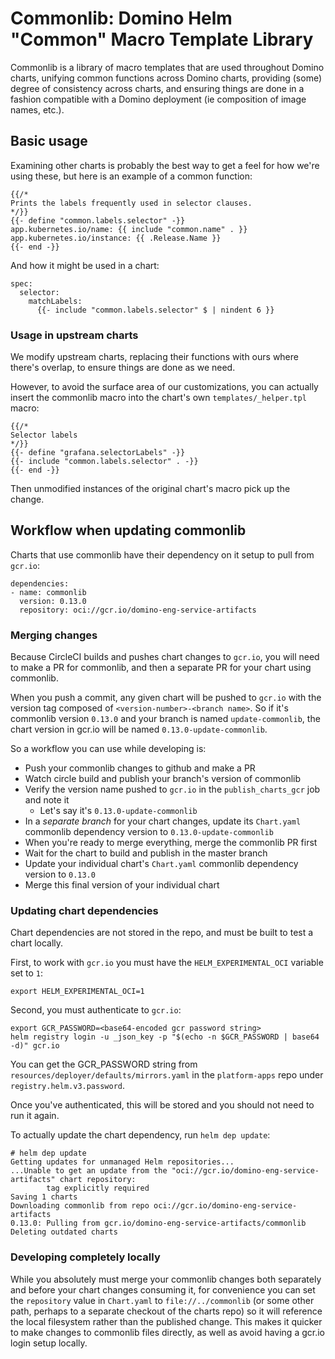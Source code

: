 # Commonlib: Domino Helm "Common" Macro Template Library

Commonlib is a library of macro templates that are used throughout Domino charts, unifying common functions across Domino charts, providing (some) degree of consistency across charts, and ensuring things are done in a fashion compatible with a Domino deployment (ie composition of image names, etc.).

## Basic usage

Examining other charts is probably the best way to get a feel for how we're using these, but here is an example of a common function:

    {{/*
    Prints the labels frequently used in selector clauses.
    */}}
    {{- define "common.labels.selector" -}}
    app.kubernetes.io/name: {{ include "common.name" . }}
    app.kubernetes.io/instance: {{ .Release.Name }}
    {{- end -}}

And how it might be used in a chart:

    spec:
      selector:
        matchLabels:
          {{- include "common.labels.selector" $ | nindent 6 }}

### Usage in upstream charts

We modify upstream charts, replacing their functions with ours where there's overlap, to ensure things are done as we need.

However, to avoid the surface area of our customizations, you can actually insert the commonlib macro into the chart's own `templates/_helper.tpl` macro:

    {{/*
    Selector labels
    */}}
    {{- define "grafana.selectorLabels" -}}
    {{- include "common.labels.selector" . -}}
    {{- end -}}

Then unmodified instances of the original chart's macro pick up the change.

## Workflow when updating commonlib

Charts that use commonlib have their dependency on it setup to pull from `gcr.io`:

    dependencies:
    - name: commonlib
      version: 0.13.0
      repository: oci://gcr.io/domino-eng-service-artifacts

### Merging changes

Because CircleCI builds and pushes chart changes to `gcr.io`, you will need to make a PR for commonlib, and then a separate PR for your chart using commonlib.

When you push a commit, any given chart will be pushed to `gcr.io` with the version tag composed of `<version-number>-<branch name>`. So if it's commonlib version `0.13.0` and your branch is named `update-commonlib`, the chart version in gcr.io will be named `0.13.0-update-commonlib`.

So a workflow you can use while developing is:

* Push your commonlib changes to github and make a PR
* Watch circle build and publish your branch's version of commonlib
* Verify the version name pushed to `gcr.io` in the `publish_charts_gcr` job and note it
  * Let's say it's `0.13.0-update-commonlib`
* In a _separate branch_ for your chart changes, update its `Chart.yaml` commonlib dependency version to `0.13.0-update-commonlib`
* When you're ready to merge everything, merge the commonlib PR first
* Wait for the chart to build and publish in the master branch
* Update your individual chart's `Chart.yaml` commonlib dependency version to `0.13.0`
* Merge this final version of your individual chart

### Updating chart dependencies

Chart dependencies are not stored in the repo, and must be built to test a chart locally.

First, to work with `gcr.io` you must have the `HELM_EXPERIMENTAL_OCI` variable set to `1`:

    export HELM_EXPERIMENTAL_OCI=1

Second, you must authenticate to `gcr.io`:

    export GCR_PASSWORD=<base64-encoded gcr password string>
    helm registry login -u _json_key -p "$(echo -n $GCR_PASSWORD | base64 -d)" gcr.io

You can get the GCR\_PASSWORD string from `resources/deployer/defaults/mirrors.yaml` in the `platform-apps` repo under `registry.helm.v3.password`.

Once you've authenticated, this will be stored and you should not need to run it again.

To actually update the chart dependency, run `helm dep update`:

    # helm dep update
    Getting updates for unmanaged Helm repositories...
    ...Unable to get an update from the "oci://gcr.io/domino-eng-service-artifacts" chart repository:
            tag explicitly required
    Saving 1 charts
    Downloading commonlib from repo oci://gcr.io/domino-eng-service-artifacts
    0.13.0: Pulling from gcr.io/domino-eng-service-artifacts/commonlib
    Deleting outdated charts

### Developing completely locally

While you absolutely must merge your commonlib changes both separately and before your chart changes consuming it, for convenience you can set the `repository` value in `Chart.yaml` to `file://../commonlib` (or some other path, perhaps to a separate checkout of the charts repo) so it will reference the local filesystem rather than the published change. This makes it quicker to make changes to commonlib files directly, as well as avoid having a gcr.io login setup locally.
